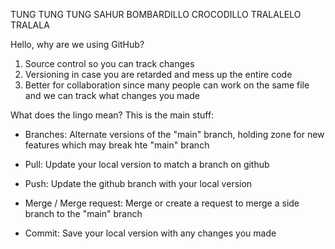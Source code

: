 TUNG TUNG TUNG SAHUR
BOMBARDILLO CROCODILLO
TRALALELO TRALALA

Hello, why are we using GitHub?
1) Source control so you can track changes
2) Versioning in case you are retarded and mess up the entire code
3) Better for collaboration since many people can work on the same file and we can track what changes you made

What does the lingo mean? This is the main stuff:
- Branches: Alternate versions of the "main" branch, holding zone for new features which may break hte "main" branch

- Pull: Update your local version to match a branch on github

- Push: Update the github branch with your local version

- Merge / Merge request: Merge or create a request to merge a side branch to the "main" branch

- Commit: Save your local version with any changes you made

